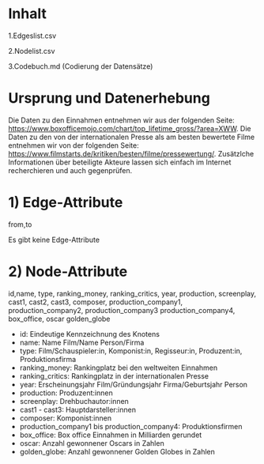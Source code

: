
# Inhalt
1.Edgeslist.csv

2.Nodelist.csv

3.Codebuch.md (Codierung der Datensätze)

# Ursprung und Datenerhebung
Die Daten zu den Einnahmen entnehmen wir aus der folgenden Seite: https://www.boxofficemojo.com/chart/top_lifetime_gross/?area=XWW.
Die Daten zu den von der internationalen Presse als am besten bewertete Filme entnehmen wir von der folgenden Seite: https://www.filmstarts.de/kritiken/besten/filme/pressewertung/.
Zusätzlche Informationen über beteiligte Akteure lassen sich einfach im Internet recherchieren und auch gegenprüfen.

# 1) Edge-Attribute
from,to

Es gibt keine Edge-Attribute 
# 2) Node-Attribute
id,name, type, ranking_money,	ranking_critics,	year, production, screenplay,	cast1,	cast2,	cast3,	composer,	production_company1,	production_company2,	production_company3	production_company4,	box_office,	oscar	golden_globe
- id:	Eindeutige Kennzeichnung des Knotens 
- name:	Name Film/Name Person/Firma
- type:	Film/Schauspieler:in, Komponist:in, Regisseur:in, Produzent:in, Produktionsfirma
- ranking_money:	Rankingplatz bei den weltweiten Einnahmen 
- ranking_critics:	Rankingplatz in der internationalen Presse
- year:	Erscheinungsjahr Film/Gründungsjahr Firma/Geburtsjahr Person
- production:	Produzent:innen
- screenplay:	Drehbuchautor:innen
- cast1 - cast3:	Hauptdarsteller:innen
- composer:	Komponist:innen
- production_company1 bis production_company4: Produktionsfirmen
- box_office:	Box office Einnahmen in Milliarden gerundet
- oscar:	Anzahl gewonnener Oscars in Zahlen
- golden_globe:	Anzahl gewonnener Golden Globes in Zahlen
